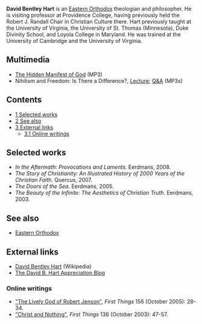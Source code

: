 **David Bentley Hart** is an
[Eastern Orthodox](Eastern_Orthodox "Eastern Orthodox") theologian
and philosopher. He is visiting professor at Providence College,
having previously held the Robert J. Randall Chair in Christian
Culture there. Hart previously taught at the University of
Virginia, the University of St. Thomas (Minnesota), Duke Divinity
School, and Loyola College in Maryland. He was trained at the
University of Cambridge and the University of Virginia.

## Multimedia

-   [The Hidden Manifest of God](http://www.calvin.edu/faith/discipleship/fac_events/2007-2008/A14420-Hart-Hidden%20Manifest%20God.mp3)
    (MP3)
-   Nihilism and Freedom: Is There a Difference?,
    [Lecture](http://maclaurin.org/mp3s/david_bentley_hart_lecture.mp3);
    [Q&A](http://maclaurin.org/mp3s/david_bentley_hart_qa.mp3) (MP3s)


## Contents

-   [1 Selected works](#Selected_works)
-   [2 See also](#See_also)
-   [3 External links](#External_links)
    -   [3.1 Online writings](#Online_writings)


## Selected works

-   *In the Aftermath: Provocations and Laments*. Eerdmans, 2008.
-   *The Story of Christianity: An Illustrated History of 2000 Years of the Christian Faith*.
    Quercus, 2007.
-   *The Doors of the Sea*. Eerdmans, 2005.
-   *The Beauty of the Infinite: The Aesthetics of Christian Truth*.
    Eerdmans, 2003.

## See also

-   [Eastern Orthodox](Eastern_Orthodox "Eastern Orthodox")

## External links

-   [David Bentley Hart](http://en.wikipedia.org/wiki/David_Bentley_Hart "w:David Bentley Hart")
    (Wikipedia)
-   [The David B. Hart Appreciation Blog](http://davidbhart.blogspot.com/)

### Online writings

-   ["The Lively God of Robert Jenson"](http://www.firstthings.com/ftissues/ft0510/articles/hart.html),
    *First Things* 156 (October 2005): 28-34.
-   ["Christ and Nothing"](http://www.firstthings.com/ftissues/ft0310/articles/hart.html),
    *First Things* 136 (October 2003): 47-57.



